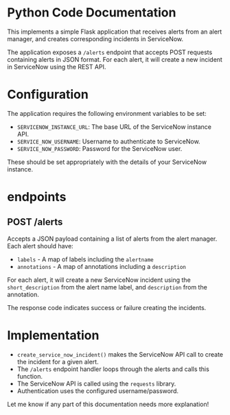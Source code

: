 # Python Code Documentation

This implements a simple Flask application that receives alerts from an alert manager, and creates corresponding incidents in ServiceNow. 

The application exposes a `/alerts` endpoint that accepts POST requests containing alerts in JSON format. For each alert, it will create a new incident in ServiceNow using the REST API.

# Configuration

The application requires the following environment variables to be set:

- `SERVICENOW_INSTANCE_URL`: The base URL of the ServiceNow instance API.
- `SERVICE_NOW_USERNAME`: Username to authenticate to ServiceNow.
- `SERVICE_NOW_PASSWORD`: Password for the ServiceNow user.

These should be set appropriately with the details of your ServiceNow instance.

# endpoints

## POST /alerts

Accepts a JSON payload containing a list of alerts from the alert manager. Each alert should have:

- `labels` - A map of labels including the `alertname`
- `annotations` - A map of annotations including a `description` 

For each alert, it will create a new ServiceNow incident using the `short_description` from the alert name label, and `description` from the annotation.

The response code indicates success or failure creating the incidents.

# Implementation

- `create_service_now_incident()` makes the ServiceNow API call to create the incident for a given alert.
- The `/alerts` endpoint handler loops through the alerts and calls this function.
- The ServiceNow API is called using the `requests` library.
- Authentication uses the configured username/password.

Let me know if any part of this documentation needs more explanation!